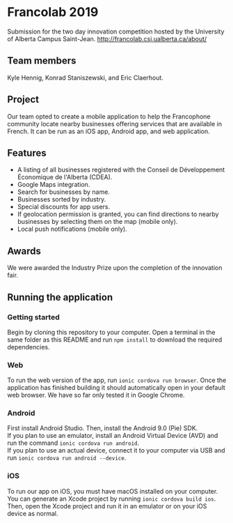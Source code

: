 # Francolab 2019
Submission for the two day innovation competition hosted by the University of Alberta Campus Saint-Jean.
http://francolab.csj.ualberta.ca/about/

## Team members
Kyle Hennig, Konrad Staniszewski, and Eric Claerhout.

## Project
Our team opted to create a mobile application to help the Francophone community locate nearby businesses offering services that are available in French. It can be run as an iOS app, Android app, and web application.

## Features
- A listing of all businesses registered with the Conseil de Développement Économique de l'Alberta (CDEA).
- Google Maps integration.
- Search for businesses by name.
- Businesses sorted by industry.
- Special discounts for app users.
- If geolocation permission is granted, you can find directions to nearby businesses by selecting them on the map (mobile only).
- Local push notifications (mobile only).

## Awards
We were awarded the Industry Prize upon the completion of the innovation fair.

## Running the application
### Getting started
Begin by cloning this repository to your computer.
Open a terminal in the same folder as this README and run `npm install` to download the required dependencies.

### Web
To run the web version of the app, run `ionic cordova run browser`. Once the application has finished building it should automatically open in your default web browser. We have so far only tested it in Google Chrome.

### Android
First install Android Studio. Then, install the Android 9.0 (Pie) SDK.<br>
If you plan to use an emulator, install an Android Virtual Device (AVD) and run the command `ionic cordova run android`.<br>
If you plan to use an actual device, connect it to your computer via USB and run `ionic cordova run android --device`.

### iOS
To run our app on iOS, you must have macOS installed on your computer. You can generate an Xcode project by running `ionic cordova build ios`. Then, open the Xcode project and run it in an emulator or on your iOS device as normal.
